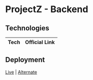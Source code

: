 
# ProjectZ - Backend


## Technologies

| Tech             | Official Link                                                                |
| ----------------- | ------------------------------------------------------------------ |


## Deployment

[Live](https://projectz-be.vercel.app/) |
[Alternate](https://projectz-be.vercel.app/)